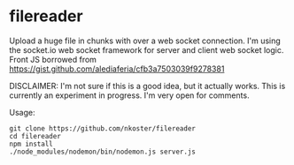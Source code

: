 # filereader

Upload a huge file in chunks with over a web socket connection.
I'm using the socket.io web socket framework for server and client web socket logic. 
Front JS borrowed from https://gist.github.com/alediaferia/cfb3a7503039f9278381

DISCLAIMER: I'm not sure if this is a good idea, but it actually works.
This is currently an experiment in progress. I'm very open for comments.

Usage:

```
git clone https://github.com/nkoster/filereader
cd filereader
npm install
./node_modules/nodemon/bin/nodemon.js server.js
````
